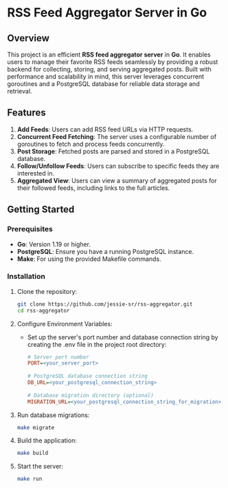 # RSS Feed Aggregator Server in Go

## Overview

This project is an efficient **RSS feed aggregator server** in **Go**. It enables users to manage their favorite RSS feeds seamlessly by providing a robust backend for collecting, storing, and serving aggregated posts. Built with performance and scalability in mind, this server leverages concurrent goroutines and a PostgreSQL database for reliable data storage and retrieval.

## Features
1. **Add Feeds**: Users can add RSS feed URLs via HTTP requests.
2. **Concurrent Feed Fetching**: The server uses a configurable number of goroutines to fetch and process feeds concurrently.
3. **Post Storage**: Fetched posts are parsed and stored in a PostgreSQL database.
4. **Follow/Unfollow Feeds**: Users can subscribe to specific feeds they are interested in.
5. **Aggregated View**: Users can view a summary of aggregated posts for their followed feeds, including links to the full articles.

## Getting Started

### Prerequisites

- **Go**: Version 1.19 or higher.
- **PostgreSQL**: Ensure you have a running PostgreSQL instance.
- **Make**: For using the provided Makefile commands.

### Installation

1. Clone the repository:
   ```bash
   git clone https://github.com/jessie-sr/rss-aggregator.git
   cd rss-aggregator
   ```

2. Configure Environment Variables:
   - Set up the server's port number and database connection string by creating the .env file in the project root directory:
  
     ```ini
     # Server port number
     PORT=<your_server_port>
      
     # PostgreSQL database connection string
     DB_URL=<your_postgresql_connection_string>
      
     # Database migration directory (optional)
     MIGRATION_URL=<your_postgresql_connection_string_for_migration>
     ```

3. Run database migrations:
   ```bash
   make migrate
   ```

4. Build the application:
   ```bash
   make build
   ```

5. Start the server:
   ```bash
   make run
   ```
